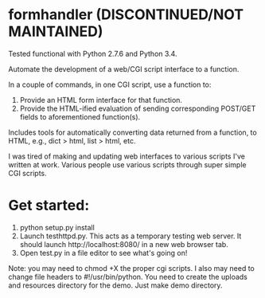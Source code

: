 formhandler (DISCONTINUED/NOT MAINTAINED)
=========================================

Tested functional with Python 2.7.6 and Python 3.4.

Automate the development of a web/CGI script interface to a function.

In a couple of commands, in one CGI script, use a function to:

1. Provide an HTML form interface for that function.
2. Provide the HTML-ified evaluation of sending corresponding POST/GET fields to aforementioned function(s).

Includes tools for automatically converting data returned from a function, to HTML, e.g., dict > html, list > html, etc.

I was tired of making and updating  web interfaces to various scripts I've written at work. Various people use various scripts through super simple CGI scripts.

# Get started:

1. python setup.py install
2. Launch testhttpd.py. This acts as a temporary testing web server. It should launch http://localhost:8080/ in a new web browser tab.
3. Open test.py in a file editor to see what's going on!

Note: you may need to chmod +X the proper cgi scripts. I also may need to change file headers to #!/usr/bin/python. You need to create the uploads and resources directory for the demo. Just make demo directory.

